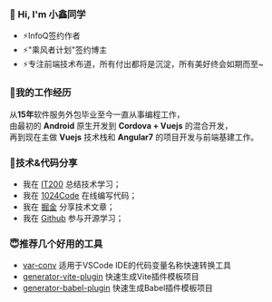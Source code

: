### **👋 Hi, I'm 小鑫同学**

- ⚡InfoQ签约作者
- ⚡"乘风者计划"签约博主
- ⚡专注前端技术布道，所有付出都将是沉淀，所有美好终会如期而至~

### **🌱我的工作经历**

从**15年**软件服务外包毕业至今一直从事编程工作， <br>
由最初的 **Android** 原生开发到 **Cordova + Vuejs** 的混合开发，<br>
再到现在主做 **Vuejs** 技术栈和 **Angular7** 的项目开发与前端基建工作。<br>

### **🚀技术&代码分享**

- 我在 [IT200](https://it200.cn/) 总结技术学习；
- 我在 [1024Code](https://1024code.com/5bCP6ZG) 在线编写代码；
- 我在 [掘金](https://juejin.cn/user/3966693685871694) 分享技术文章；
- 我在 [Github](https://github.com/OSpoon) 参与开源学习；

### **😇推荐几个好用的工具**

- [var-conv](https://github.com/OSpoon/var-conv) 适用于VSCode IDE的代码变量名称快速转换工具
- [generator-vite-plugin](https://github.com/OSpoon/generator-vite-plugin) 快速生成Vite插件模板项目
- [generator-babel-plugin](https://github.com/OSpoon/generator-babel-plugin) 快速生成Babel插件模板项目